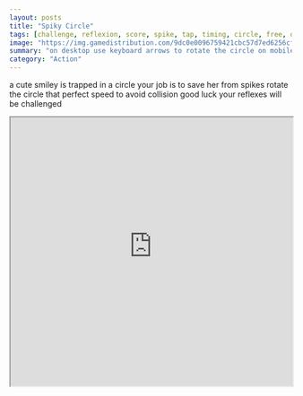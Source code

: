 ```yaml
---
layout: posts
title: "Spiky Circle"
tags: [challenge, reflexion, score, spike, tap, timing, circle, free, online, games, oyna, game, free, games, play, play, games]
image: "https://img.gamedistribution.com/9dc0e0096759421cbc57d7ed6256cf0c.jpg"
summary: "on desktop use keyboard arrows to rotate the circle on mobile touch on left right half of screens to rotate the circle  free online games oyna game free games play play games"
category: "Action"
---
```


a cute smiley is trapped in a circle your job is to save her from spikes rotate the circle that perfect speed to avoid collision good luck your reflexes will be challenged

<iframe width="100%" height="480px;" src="https://html5.gamedistribution.com/9dc0e0096759421cbc57d7ed6256cf0c/"></iframe>
